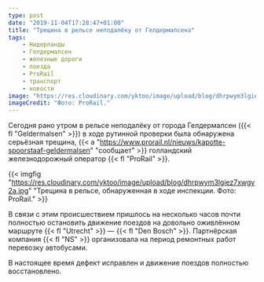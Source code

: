 ```yaml
---
type: post
date: "2019-11-04T17:28:47+01:00"
title: "Трещина в рельсе неподалёку от Гелдермалсена"
tags:
    - Нидерланды
    - Гелдермалсен
    - железные дороги
    - поезда
    - ProRail
    - транспорт
    - новости
image: "https://res.cloudinary.com/yktoo/image/upload/blog/dhrpwym3lgiez7xwgy2a.jpg"
imageCredit: "Фото: ProRail."
---
```


Сегодня рано утром в рельсе неподалёку от города Гелдермалсен ({{< fl "Geldermalsen" >}}) в ходе рутинной проверки была обнаружена серьёзная трещина, {{< a "https://www.prorail.nl/nieuws/kapotte-spoorstaaf-geldermalsen" "сообщает" >}} голландский железнодорожный оператор {{< fl "ProRail" >}}.

<!--more-->

{{< imgfig "https://res.cloudinary.com/yktoo/image/upload/blog/dhrpwym3lgiez7xwgy2a.jpg" "Трещина в рельсе, обнаруженная в ходе инспекции. Фото: ProRail." >}}

В связи с этим происшествием пришлось на несколько часов почти полностью остановить движение поездов на довольно оживлённом маршруте {{< fl "Utrecht" >}} — {{< fl "Den Bosch" >}}. Партнёрская компания {{< fl "NS" >}} организовала на период ремонтных работ перевозку автобусами.

В настоящее время дефект исправлен и движение поездов полностью восстановлено.